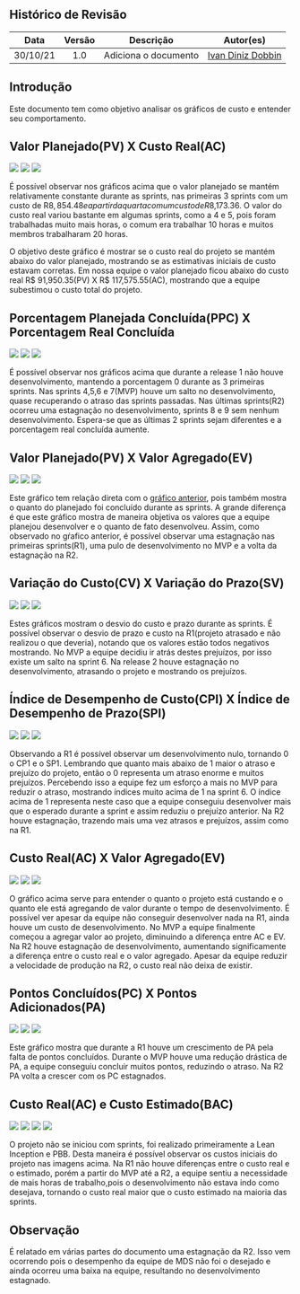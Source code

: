 ## Histórico de Revisão
| Data | Versão | Descrição | Autor(es)|
|:----:|:------:|:---------:|:--------:|
| 30/10/21 | 1.0 | Adiciona o documento |[Ivan Diniz Dobbin](https://github.com/darmsDD)


## Introdução
Este documento tem como objetivo analisar os gráficos de custo e entender seu comportamento.


## Valor Planejado(PV) X Custo Real(AC)


[![](imagens/R1_PV_AC.png)](imagens/R1_PV_AC.png)
[![](imagens/MVP_PV_AC.png)](imagens/MVP_PV_AC.png)
[![](imagens/R2_PV_AC.png)](imagens/R2_PV_AC.png)

É possível observar nos gráficos acima que o valor planejado se mantém relativamente constante durante as sprints, nas primeiras 3 sprints com um custo de R$8,854.48 e a partir da quarta com um custo de R$8,173.36. O valor do custo real variou bastante em algumas sprints, como a 4 e 5, pois foram trabalhadas muito mais horas, o comum era trabalhar 10 horas e muitos membros trabalharam 20 horas. 

O objetivo deste gráfico é mostrar se o custo real do projeto se mantém abaixo do valor planejado, mostrando se as estimativas iniciais de custo estavam corretas.  Em nossa equipe o valor planejado ficou abaixo do custo real R$ 91,950.35(PV) X R$ 117,575.55(AC), mostrando que a equipe subestimou o custo total do projeto.

## Porcentagem Planejada Concluída(PPC) X Porcentagem Real Concluída

[![](imagens/R1_PPC_PRC.png)](imagens/R1_PPC_PRC.png)
[![](imagens/MVP_PPC_PRC.png)](imagens/MVP_PPC_PRC.png)
[![](imagens/R2_PPC_PRC.png)](imagens/R2_PPC_PRC.png)

É possível observar nos gráficos acima que durante a release 1 não houve desenvolvimento, mantendo a porcentagem 0 durante as 3 primeiras sprints. Nas sprints 4,5,6 e 7(MVP) houve um salto no desenvolvimento, quase recuperando o atraso das sprints passadas. Nas últimas sprints(R2) ocorreu uma estagnação no desenvolvimento, sprints 8 e 9 sem nenhum desenvolvimento. Espera-se que as últimas 2 sprints sejam diferentes e a porcentagem real concluída aumente.



## Valor Planejado(PV) X Valor Agregado(EV)

[![](imagens/R1_PV_EV.png)](imagens/R1_PV_EV.png)
[![](imagens/MVP_PV_EV.png)](imagens/MVP_PV_EV.png)
[![](imagens/R2_PV_EV.png)](imagens/R2_PV_EV.png)

Este gráfico tem relação direta com o [gráfico anterior](#porcentagem-planejada-concluidappc-x-porcentagem-real-concluida), pois também mostra o quanto do planejado foi concluído durante as sprints. A grande diferença é que este gráfico mostra de maneira objetiva os valores que a equipe planejou desenvolver e o quanto de fato desenvolveu. Assim, como observado no gŕafico anterior, é possível observar uma estagnação nas primeiras sprints(R1), uma pulo de desenvolvimento no MVP e a volta da estagnação na R2.



## Variação do Custo(CV) X Variação do Prazo(SV)

[![](imagens/R1_CV_SV.png)](imagens/R1_CV_SV.png)
[![](imagens/MVP_CV_SV.png)](imagens/MVP_CV_SV.png)
[![](imagens/R2_CV_SV.png)](imagens/R2_CV_SV.png)

Estes gráficos mostram o desvio do custo e prazo durante as sprints.
É possível observar o desvio de prazo e custo na R1(projeto atrasado e não realizou o que deveria), notando que os valores estão todos negativos mostrando. No MVP a equipe decidiu ir atrás destes prejuízos, por isso existe um salto na sprint 6. Na release 2 houve estagnação no desenvolvimento, atrasando o projeto e mostrando os prejuízos. 


## Índice de Desempenho de Custo(CPI) X Índice de Desempenho de Prazo(SPI)
[![](imagens/R1_CPI_SPI.png)](imagens/R1_CPI_SPI.png)
[![](imagens/MVP_CPI_SPI.png)](imagens/MVP_CPI_SPI.png)
[![](imagens/R2_CPI_SPI.png)](imagens/R2_CPI_SPI.png)


Observando a R1 é possível observar um desenvolvimento nulo, tornando 0 o CP1 e o SP1. Lembrando que quanto mais abaixo de 1 maior o atraso e prejuízo do projeto, então o 0 representa um atraso enorme e muitos prejuízos. Percebendo isso a equipe fez um esforço a mais no MVP para reduzir o atraso, mostrando índices muito acima de 1 na sprint 6. O índice acima de 1 representa neste caso que a equipe conseguiu desenvolver mais que o esperado durante a sprint e assim reduziu o prejuízo anterior. Na R2 houve estagnação, trazendo mais uma vez atrasos e prejuízos, assim como na R1.



## Custo Real(AC) X Valor Agregado(EV)
[![](imagens/R1_AC_EV.png)](imagens/R1_AC_EV.png)
[![](imagens/MVP_AC_EV.png)](imagens/MVP_AC_EV.png)
[![](imagens/R2_AC_EV.png)](imagens/R2_AC_EV.png)

O gráfico acima serve para entender o quanto o projeto está custando e o quanto ele está agregando de valor durante o tempo de desenvolvimento. É possível ver apesar da equipe não conseguir desenvolver nada na R1, ainda houve um custo de desenvolvimento. No MVP a equipe finalmente começou a agregar valor ao projeto, diminuindo a diferença entre AC e EV. Na R2 houve estagnação de desenvolvimento, aumentando significamente a diferença entre o custo real e o valor agregado. Apesar da equipe reduzir a velocidade de produção na R2, o custo real não deixa de existir.


## Pontos Concluídos(PC) X Pontos Adicionados(PA)
[![](imagens/R1_PC_PA.png)](imagens/R1_PC_PA.png)
[![](imagens/MVP_PC_PA.png)](imagens/MVP_PC_PA.png)
[![](imagens/R2_PC_PA.png)](imagens/R2_PC_PA.png)

Este gráfico mostra que durante a R1 houve um crescimento de PA pela falta de pontos concluídos. Durante o MVP houve uma redução drástica de PA, a equipe conseguiu concluir muitos pontos, reduzindo o atraso. Na R2 PA volta a crescer com os PC estagnados.

## Custo Real(AC) e Custo Estimado(BAC)
[![](imagens/Pre-Sprint_AC_BAC.png)](imagens/Pre-Sprint_AC_BAC.png)
[![](imagens/R1_AC_BAC.png)](imagens/R1_AC_BAC.png)
[![](imagens/MVP_AC_BAC.png)](imagens/MVP_AC_BAC.png)
[![](imagens/R2_AC_BAC.png)](imagens/R2_AC_BAC.png)

O projeto não se iniciou com sprints, foi realizado primeiramente a Lean Inception e PBB. Desta maneira é possível observar os custos iniciais do projeto nas imagens acima.
Na R1 não houve diferenças entre o custo real e o estimado, porém a partir do MVP até a R2, a equipe sentiu a necessidade de mais horas de trabalho,pois o desenvolvimento não estava indo como desejava, tornando o custo real maior que o custo estimado na maioria das sprints.


## Observação
É relatado em várias partes do documento uma estagnação da R2. Isso vem ocorrendo pois o desempenho da equipe de MDS não foi o desejado e ainda ocorreu uma baixa na equipe, resultando no desenvolvimento estagnado.


